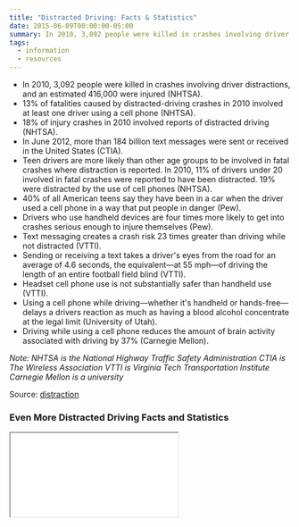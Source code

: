 ```yaml
---
title: "Distracted Driving: Facts & Statistics"
date: 2015-06-09T00:00:00-05:00
summary: In 2010, 3,092 people were killed in crashes involving driver distractions, and an estimated 416,000 were injured.
tags:
  - information
  - resources
---
```

* In 2010, 3,092 people were killed in crashes involving driver distractions, and an estimated 416,000 were injured (NHTSA).
* 13% of fatalities caused by distracted-driving crashes in 2010 involved at least one driver using a cell phone (NHTSA).
* 18% of injury crashes in 2010 involved reports of distracted driving (NHTSA).
* In June 2012, more than 184 billion text messages were sent or received in the United States (CTIA).
* Teen drivers are more likely than other age groups to be involved in fatal crashes where distraction is reported. In 2010, 11% of drivers under 20 involved in fatal crashes were reported to have been distracted. 19% were distracted by the use of cell phones (NHTSA).
* 40% of all American teens say they have been in a car when the driver used a cell phone in a way that put people in danger (Pew).
* Drivers who use handheld devices are four times more likely to get into crashes serious enough to injure themselves (Pew).
* Text messaging creates a crash risk 23 times greater than driving while not distracted (VTTI).
* Sending or receiving a text takes a driver's eyes from the road for an average of 4.6 seconds, the equivalent&mdash;at 55 mph&mdash;of driving the length of an entire football field blind (VTTI).
* Headset cell phone use is not substantially safer than handheld use (VTTI).
* Using a cell phone while driving&mdash;whether it's handheld or hands-free&mdash;delays a drivers reaction as much as having a blood alcohol concentrate at the legal limit (University of Utah).
* Driving while using a cell phone reduces the amount of brain activity associated with driving by 37% (Carnegie Mellon).

*Note:*
*NHTSA is the National Highway Traffic Safety Administration*
*CTIA is The Wireless Association*
*VTTI is Virginia Tech Transportation Institute*
*Carnegie Mellon is a university*

Source: [distraction](http://www.distraction.gov/)

### Even More Distracted Driving Facts and Statistics
<div class="pdf-container">
  <iframe src="/static/img/pdf/distracted_driving_facts_and_statistics.pdf"></iframe>
</div>
